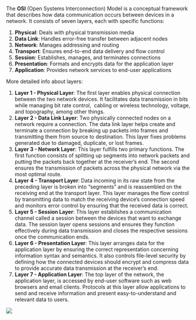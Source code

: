 The **OSI** (Open Systems Interconnection) Model is a conceptual framework that describes how data communication occurs between devices in a network. It consists of seven layers, each with specific functions:

1. **Physical**: Deals with physical transmission media
2. **Data Link**: Handles error-free transfer between adjacent nodes
3. **Network**: Manages addressing and routing
4. **Transport**: Ensures end-to-end data delivery and flow control
5. **Session**: Establishes, manages, and terminates connections
6. **Presentation**: Formats and encrypts data for the application layer
7. **Application**: Provides network services to end-user applications

More detailed info about layers:
1. **Layer 1 - Physical Layer**: The first layer enables physical connection between the two network devices. It facilitates data transmission in bits while managing bit rate control,  cabling or wireless technology, voltage, and topography, among other things.
2. **Layer 2 - Data Link Layer**: Two physically connected nodes on a network require a connection. The data link layer helps create and terminate a connection by breaking up packets into frames and transmitting them from source to destination. This layer fixes problems generated due to damaged, duplicate, or lost frames.
3. **Layer 3 - Network Layer**: This layer fulfills two primary functions. The first function consists of splitting up segments into network packets and putting the packets back together at the receiver’s end. The second ensures the transmission of packets across the physical network via the most optimal route.
4. **Layer 4 - Transport Layer**: Data incoming in its raw state from the preceding layer is broken into “segments” and is reassembled on the receiving end at the transport layer. This layer manages the flow control by transmitting data to match the receiving device’s connection speed and monitors error control by ensuring that the received data is correct.
5. **Layer 5 - Session Layer**: This layer establishes a communication channel called a session between the devices that want to exchange data. The session layer opens sessions and ensures they function effectively during data transmission and closes the respective sessions once the communication ends.
6. **Layer 6 - Presentation Layer**: This layer arranges data for the application layer by ensuring the correct representation concerning information syntax and semantics. It also controls file-level security by defining how the connected devices should encrypt and compress data to provide accurate data transmission at the receiver’s end.
7. **Layer 7 - Application Layer**: The top layer of the network, the application layer, is accessed by end-user software such as web browsers and email clients. Protocols at this layer allow applications to send and receive information and present easy-to-understand and relevant data to users.

![](https://upload.wikimedia.org/wikipedia/commons/thumb/8/8d/OSI_Model_v1.svg/1200px-OSI_Model_v1.svg.png)
